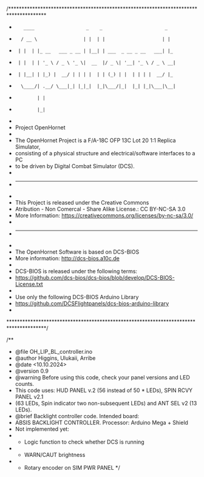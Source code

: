 /**************************************************************************************
 *        ____                   _    _                       _
 *       / __ \                 | |  | |                     | |
 *      | |  | |_ __   ___ _ __ | |__| | ___  _ __ _ __   ___| |_
 *      | |  | | '_ \ / _ \ '_ \|  __  |/ _ \| '__| '_ \ / _ \ __|
 *      | |__| | |_) |  __/ | | | |  | | (_) | |  | | | |  __/ |_
 *       \____/| .__/ \___|_| |_|_|  |_|\___/|_|  |_| |_|\___|\__|
 *             | |
 *             |_|
 *
 *   Project OpenHornet
 *
 *   The OpenHornet Project is a F/A-18C OFP 13C Lot 20 1:1 Replica Simulator,
 *   consisting of a physical structure and electrical/software interfaces to a PC
 *   to be driven by Digital Combat Simulator (DCS).
 *
 *   ---------------------------------------------------------------------------------
 *
 *   This Project is released under the Creative Commons
 *   Atribution - Non Comercal - Share Alike License.: CC BY-NC-SA 3.0
 *   More Information: https://creativecommons.org/licenses/by-nc-sa/3.0/
 *
 *   ---------------------------------------------------------------------------------
 *
 *   The OpenHornet Software is based on DCS-BIOS
 *   More information: http://dcs-bios.a10c.de
 *
 *   DCS-BIOS is released under the following terms:
 *   https://github.com/dcs-bios/dcs-bios/blob/develop/DCS-BIOS-License.txt
 *
 *   Use only the following DCS-BIOS Arduino Library
 *   https://github.com/DCSFlightpanels/dcs-bios-arduino-library
 *
 **************************************************************************************/

/**
 * @file OH_LIP_BL_controller.ino
 * @author Higgins, Ulukaii, Arribe
 * @date <10.10.2024>
 * @version 0.9
 * @warning Before using this code, check your panel versions and LED counts.
 * This code uses: HUD PANEL v.2 (56 instead of 50   *  LEDs), SPIN RCVY PANEL v2.1
 * (63 LEDs, Spin indicator two non-subsequent LEDs) and ANT SEL v2 (13 LEDs).
 * @brief Backlight controller code. Intended board:
 * ABSIS BACKLIGHT CONTROLLER. Processor: Arduino Mega + Shield
 * Not implemented yet:
 * - Logic function to check whether DCS is running
 * - WARN/CAUT brightness
 * - Rotary encoder on SIM PWR PANEL
 */